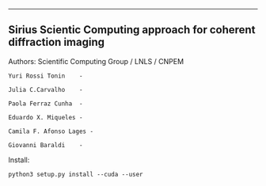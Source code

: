-------------------------------------------------------------------
Sirius Scientic Computing approach for coherent diffraction imaging
-------------------------------------------------------------------

Authors:
	Scientific Computing Group / LNLS / CNPEM

	Yuri Rossi Tonin	-

	Julia C.Carvalho	-

	Paola Ferraz Cunha	-
	
	Eduardo X. Miqueles	-

	Camila F. Afonso Lages -

	Giovanni Baraldi	-	

Install:

	python3 setup.py install --cuda --user
	


